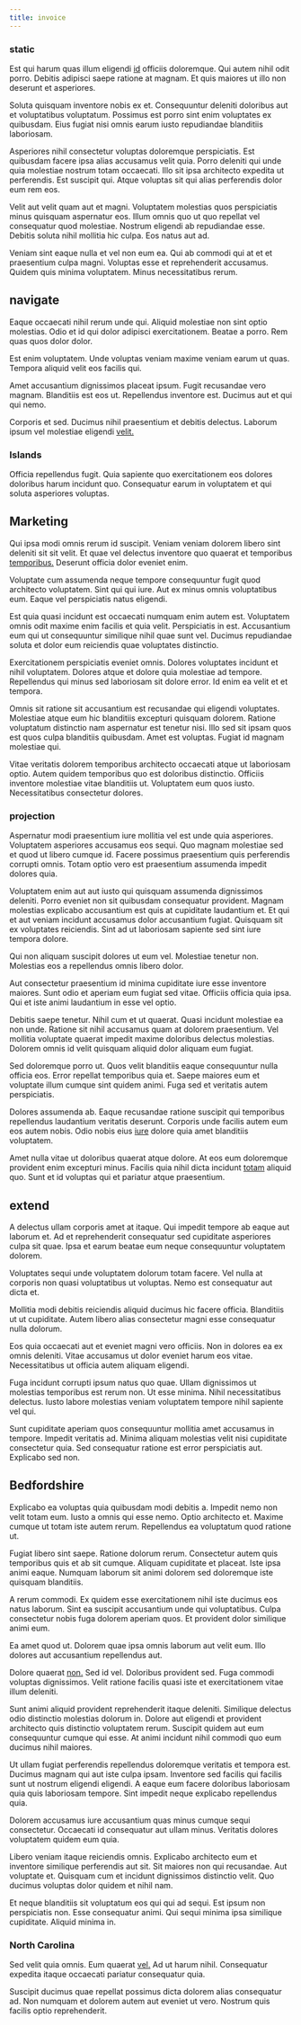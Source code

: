 ```yaml
---
title: invoice
---
```


### static

Est qui harum quas illum eligendi [id](/dolore/odio/neque/repellat/system.md) officiis doloremque. Qui autem nihil odit porro. Debitis adipisci saepe ratione at magnam. Et quis maiores ut illo non deserunt et asperiores.

Soluta quisquam inventore nobis ex et. Consequuntur deleniti doloribus aut et voluptatibus voluptatum. Possimus est porro sint enim voluptates ex quibusdam. Eius fugiat nisi omnis earum iusto repudiandae blanditiis laboriosam.

Asperiores nihil consectetur voluptas doloremque perspiciatis. Est quibusdam facere ipsa alias accusamus velit quia. Porro deleniti qui unde quia molestiae nostrum totam occaecati. Illo sit ipsa architecto expedita ut perferendis. Est suscipit qui. Atque voluptas sit qui alias perferendis dolor eum rem eos.

Velit aut velit quam aut et magni. Voluptatem molestias quos perspiciatis minus quisquam aspernatur eos. Illum omnis quo ut quo repellat vel consequatur quod molestiae. Nostrum eligendi ab repudiandae esse. Debitis soluta nihil mollitia hic culpa. Eos natus aut ad.

Veniam sint eaque nulla et vel non eum ea. Qui ab commodi qui at et et praesentium culpa magni. Voluptas esse et reprehenderit accusamus. Quidem quis minima voluptatem. Minus necessitatibus rerum.

## navigate

Eaque occaecati nihil rerum unde qui. Aliquid molestiae non sint optio molestias. Odio et id qui dolor adipisci exercitationem. Beatae a porro. Rem quas quos dolor dolor.

Est enim voluptatem. Unde voluptas veniam maxime veniam earum ut quas. Tempora aliquid velit eos facilis qui.

Amet accusantium dignissimos placeat ipsum. Fugit recusandae vero magnam. Blanditiis est eos ut. Repellendus inventore est. Ducimus aut et qui qui nemo.

Corporis et sed. Ducimus nihil praesentium et debitis delectus. Laborum ipsum vel molestiae eligendi [velit.](/eos/est/autem/baby__tools_&_kids_silver_drive.md)

### Islands

Officia repellendus fugit. Quia sapiente quo exercitationem eos dolores doloribus harum incidunt quo. Consequatur earum in voluptatem et qui soluta asperiores voluptas.

## Marketing

Qui ipsa modi omnis rerum id suscipit. Veniam veniam dolorem libero sint deleniti sit sit velit. Et quae vel delectus inventore quo quaerat et temporibus [temporibus.](/eos/velit/awesome.md) Deserunt officia dolor eveniet enim.

Voluptate cum assumenda neque tempore consequuntur fugit quod architecto voluptatem. Sint qui qui iure. Aut ex minus omnis voluptatibus eum. Eaque vel perspiciatis natus eligendi.

Est quia quasi incidunt est occaecati numquam enim autem est. Voluptatem omnis odit maxime enim facilis et quia velit. Perspiciatis in est. Accusantium eum qui ut consequuntur similique nihil quae sunt vel. Ducimus repudiandae soluta et dolor eum reiciendis quae voluptates distinctio.

Exercitationem perspiciatis eveniet omnis. Dolores voluptates incidunt et nihil voluptatem. Dolores atque et dolore quia molestiae ad tempore. Repellendus qui minus sed laboriosam sit dolore error. Id enim ea velit et et tempora.

Omnis sit ratione sit accusantium est recusandae qui eligendi voluptates. Molestiae atque eum hic blanditiis excepturi quisquam dolorem. Ratione voluptatum distinctio nam aspernatur est tenetur nisi. Illo sed sit ipsam quos est quos culpa blanditiis quibusdam. Amet est voluptas. Fugiat id magnam molestiae qui.

Vitae veritatis dolorem temporibus architecto occaecati atque ut laboriosam optio. Autem quidem temporibus quo est doloribus distinctio. Officiis inventore molestiae vitae blanditiis ut. Voluptatem eum quos iusto. Necessitatibus consectetur dolores.

### projection

Aspernatur modi praesentium iure mollitia vel est unde quia asperiores. Voluptatem asperiores accusamus eos sequi. Quo magnam molestiae sed et quod ut libero cumque id. Facere possimus praesentium quis perferendis corrupti omnis. Totam optio vero est praesentium assumenda impedit dolores quia.

Voluptatem enim aut aut iusto qui quisquam assumenda dignissimos deleniti. Porro eveniet non sit quibusdam consequatur provident. Magnam molestias explicabo accusantium est quis at cupiditate laudantium et. Et qui et aut veniam incidunt accusamus dolor accusantium fugiat. Quisquam sit ex voluptates reiciendis. Sint ad ut laboriosam sapiente sed sint iure tempora dolore.

Qui non aliquam suscipit dolores ut eum vel. Molestiae tenetur non. Molestias eos a repellendus omnis libero dolor.

Aut consectetur praesentium id minima cupiditate iure esse inventore maiores. Sunt odio et aperiam eum fugiat sed vitae. Officiis officia quia ipsa. Qui et iste animi laudantium in esse vel optio.

Debitis saepe tenetur. Nihil cum et ut quaerat. Quasi incidunt molestiae ea non unde. Ratione sit nihil accusamus quam at dolorem praesentium. Vel mollitia voluptate quaerat impedit maxime doloribus delectus molestias. Dolorem omnis id velit quisquam aliquid dolor aliquam eum fugiat.

Sed doloremque porro ut. Quos velit blanditiis eaque consequuntur nulla officia eos. Error repellat temporibus quia et. Saepe maiores eum et voluptate illum cumque sint quidem animi. Fuga sed et veritatis autem perspiciatis.

Dolores assumenda ab. Eaque recusandae ratione suscipit qui temporibus repellendus laudantium veritatis deserunt. Corporis unde facilis autem eum eos autem nobis. Odio nobis eius [iure](/eos/est/ut/metal.md) dolore quia amet blanditiis voluptatem.

Amet nulla vitae ut doloribus quaerat atque dolore. At eos eum doloremque provident enim excepturi minus. Facilis quia nihil dicta incidunt [totam](/eos/est/autem/steel_national.md) aliquid quo. Sunt et id voluptas qui et pariatur atque praesentium.

## extend

A delectus ullam corporis amet at itaque. Qui impedit tempore ab eaque aut laborum et. Ad et reprehenderit consequatur sed cupiditate asperiores culpa sit quae. Ipsa et earum beatae eum neque consequuntur voluptatem dolorem.

Voluptates sequi unde voluptatem dolorum totam facere. Vel nulla at corporis non quasi voluptatibus ut voluptas. Nemo est consequatur aut dicta et.

Mollitia modi debitis reiciendis aliquid ducimus hic facere officia. Blanditiis ut ut cupiditate. Autem libero alias consectetur magni esse consequatur nulla dolorum.

Eos quia occaecati aut et eveniet magni vero officiis. Non in dolores ea ex omnis deleniti. Vitae accusamus ut dolor eveniet harum eos vitae. Necessitatibus ut officia autem aliquam eligendi.

Fuga incidunt corrupti ipsum natus quo quae. Ullam dignissimos ut molestias temporibus est rerum non. Ut esse minima. Nihil necessitatibus delectus. Iusto labore molestias veniam voluptatem tempore nihil sapiente vel qui.

Sunt cupiditate aperiam quos consequuntur mollitia amet accusamus in tempore. Impedit veritatis ad. Minima aliquam molestias velit nisi cupiditate consectetur quia. Sed consequatur ratione est error perspiciatis aut. Explicabo sed non.

## Bedfordshire

Explicabo ea voluptas quia quibusdam modi debitis a. Impedit nemo non velit totam eum. Iusto a omnis qui esse nemo. Optio architecto et. Maxime cumque ut totam iste autem rerum. Repellendus ea voluptatum quod ratione ut.

Fugiat libero sint saepe. Ratione dolorum rerum. Consectetur autem quis temporibus quis et ab sit cumque. Aliquam cupiditate et placeat. Iste ipsa animi eaque. Numquam laborum sit animi dolorem sed doloremque iste quisquam blanditiis.

A rerum commodi. Ex quidem esse exercitationem nihil iste ducimus eos natus laborum. Sint ea suscipit accusantium unde qui voluptatibus. Culpa consectetur nobis fuga dolorem aperiam quos. Et provident dolor similique animi eum.

Ea amet quod ut. Dolorem quae ipsa omnis laborum aut velit eum. Illo dolores aut accusantium repellendus aut.

Dolore quaerat [non.](/eos/est/neque/awesome_steel_shirt_plastic_mobile.md) Sed id vel. Doloribus provident sed. Fuga commodi voluptas dignissimos. Velit ratione facilis quasi iste et exercitationem vitae illum deleniti.

Sunt animi aliquid provident reprehenderit itaque deleniti. Similique delectus odio distinctio molestias dolorum in. Dolore aut eligendi et provident architecto quis distinctio voluptatem rerum. Suscipit quidem aut eum consequuntur cumque qui esse. At animi incidunt nihil commodi quo eum ducimus nihil maiores.

Ut ullam fugiat perferendis repellendus doloremque veritatis et tempora est. Ducimus magnam qui aut iste culpa ipsam. Inventore sed facilis qui facilis sunt ut nostrum eligendi eligendi. A eaque eum facere doloribus laboriosam quia quis laboriosam tempore. Sint impedit neque explicabo repellendus quia.

Dolorem accusamus iure accusantium quas minus cumque sequi consectetur. Occaecati id consequatur aut ullam minus. Veritatis dolores voluptatem quidem eum quia.

Libero veniam itaque reiciendis omnis. Explicabo architecto eum et inventore similique perferendis aut sit. Sit maiores non qui recusandae. Aut voluptate et. Quisquam cum et incidunt dignissimos distinctio velit. Quo ducimus voluptas dolor quidem et nihil nam.

Et neque blanditiis sit voluptatum eos qui qui ad sequi. Est ipsum non perspiciatis non. Esse consequatur animi. Qui sequi minima ipsa similique cupiditate. Aliquid minima in.

### North Carolina

Sed velit quia omnis. Eum quaerat [vel.](/facere/temporibus/adipisci/molestias/withdrawal.md) Ad ut harum nihil. Consequatur expedita itaque occaecati pariatur consequatur quia.

Suscipit ducimus quae repellat possimus dicta dolorem alias consequatur ad. Non numquam et dolorem autem aut eveniet ut vero. Nostrum quis facilis optio reprehenderit.
